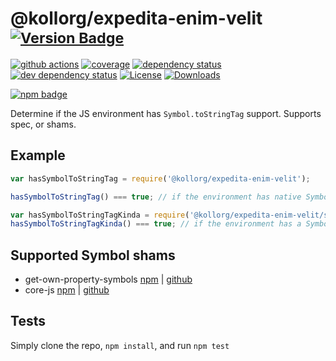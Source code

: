 # @kollorg/expedita-enim-velit <sup>[![Version Badge][2]][1]</sup>

[![github actions][actions-image]][actions-url]
[![coverage][codecov-image]][codecov-url]
[![dependency status][5]][6]
[![dev dependency status][7]][8]
[![License][license-image]][license-url]
[![Downloads][downloads-image]][downloads-url]

[![npm badge][11]][1]

Determine if the JS environment has `Symbol.toStringTag` support. Supports spec, or shams.

## Example

```js
var hasSymbolToStringTag = require('@kollorg/expedita-enim-velit');

hasSymbolToStringTag() === true; // if the environment has native Symbol.toStringTag support. Not polyfillable, not forgeable.

var hasSymbolToStringTagKinda = require('@kollorg/expedita-enim-velit/shams');
hasSymbolToStringTagKinda() === true; // if the environment has a Symbol.toStringTag sham that mostly follows the spec.
```

## Supported Symbol shams
 - get-own-property-symbols [npm](https://www.npmjs.com/package/get-own-property-symbols) | [github](https://github.com/WebReflection/get-own-property-symbols)
 - core-js [npm](https://www.npmjs.com/package/core-js) | [github](https://github.com/zloirock/core-js)

## Tests
Simply clone the repo, `npm install`, and run `npm test`

[1]: https://npmjs.org/package/@kollorg/expedita-enim-velit
[2]: https://versionbadg.es/inspect-js/@kollorg/expedita-enim-velit.svg
[5]: https://david-dm.org/inspect-js/@kollorg/expedita-enim-velit.svg
[6]: https://david-dm.org/inspect-js/@kollorg/expedita-enim-velit
[7]: https://david-dm.org/inspect-js/@kollorg/expedita-enim-velit/dev-status.svg
[8]: https://david-dm.org/inspect-js/@kollorg/expedita-enim-velit#info=devDependencies
[11]: https://nodei.co/npm/@kollorg/expedita-enim-velit.png?downloads=true&stars=true
[license-image]: https://img.shields.io/npm/l/@kollorg/expedita-enim-velit.svg
[license-url]: LICENSE
[downloads-image]: https://img.shields.io/npm/dm/@kollorg/expedita-enim-velit.svg
[downloads-url]: https://npm-stat.com/charts.html?package=@kollorg/expedita-enim-velit
[codecov-image]: https://codecov.io/gh/inspect-js/@kollorg/expedita-enim-velit/branch/main/graphs/badge.svg
[codecov-url]: https://app.codecov.io/gh/inspect-js/@kollorg/expedita-enim-velit/
[actions-image]: https://img.shields.io/endpoint?url=https://github-actions-badge-u3jn4tfpocch.runkit.sh/inspect-js/@kollorg/expedita-enim-velit
[actions-url]: https://github.com/kollorg/expedita-enim-velit/actions
